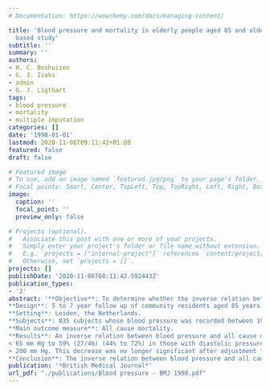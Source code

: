 ```yaml
---
# Documentation: https://wowchemy.com/docs/managing-content/

title: 'Blood pressure and mortality in elderly people aged 85 and older: Community
  based study'
subtitle: ''
summary: ''
authors:
- H. C. Boshuizen
- G. J. Izaks
- admin
- G. J. Ligthart
tags:
- blood pressure
- mortality
- multiple imputation
categories: []
date: '1998-01-01'
lastmod: 2020-11-06T09:11:42+01:00
featured: false
draft: false

# Featured image
# To use, add an image named `featured.jpg/png` to your page's folder.
# Focal points: Smart, Center, TopLeft, Top, TopRight, Left, Right, BottomLeft, Bottom, BottomRight.
image:
  caption: ''
  focal_point: ''
  preview_only: false

# Projects (optional).
#   Associate this post with one or more of your projects.
#   Simply enter your project's folder or file name without extension.
#   E.g. `projects = ["internal-project"]` references `content/project/deep-learning/index.md`.
#   Otherwise, set `projects = []`.
projects: []
publishDate: '2020-11-06T08:11:42.592443Z'
publication_types:
- '2'
abstract: '**Objective**: To determine whether the inverse relation between blood pressure and all cause mortality in elderly people over 85 years of age can be explained by adjusting for health status, and to determine whether high blood pressure is a risk factor for mortality when the effects of poor health are accounted for.
**Design**: 5 to 7 year follow up of community residents aged 85 years and older.
**Setting**: Leiden, the Netherlands.
**Subjects**: 835 subjects whose blood pressure was recorded between 1987 and 1989.
**Main outcome measure**: All cause mortality.
**Results**: An inverse relation between blood pressure and all cause mortality was observed. For diastolic blood pressure crude 5 year all cause mortality decreased from 88% (52/59) (95% confidence interval 79% to 95%) in those with diastolic blood pressures
< 65 mm Hg to 59% (27/46) (44% to 72%) in those with diastolic pressures > 100 mm Hg. For systolic blood pressure crude 5 year all cause mortality decreased from 85% (95/112) (78% to 91%) in those with systolic pressures < 125 mm Hg to 59% (13/22) (38% to 78%) in those with systolic pressures
> 200 mm Hg. This decrease was no longer significant after adjustment for indicators of poor health. No relation existed between blood pressure and mortality from cardiovascular causes or stroke after adjustment for age and sex, but after adjustment for age, sex, and indicators of poor health there was a positive relation between diastolic blood pressure and mortality from both cardiovascular causes and stroke. 
**Conclusion**: The inverse relation between blood pressure and all cause mortality in elderly people over 85 is associated with health status.'
publication: '*British Medical Journal*'
url_pdf: "./publications/Blood pressure - BMJ 1998.pdf"
---
```

